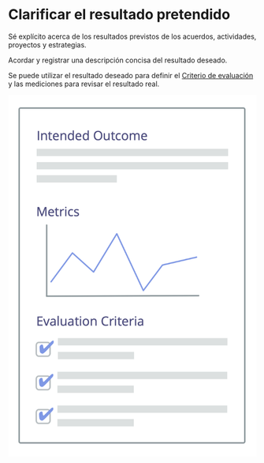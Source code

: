 # Clarificar el resultado pretendido

<summary>
Sé explícito acerca de los resultados previstos de los acuerdos, actividades, proyectos y estrategias.
</summary>

Acordar y registrar una descripción concisa del resultado deseado.

Se puede utilizar el resultado deseado para definir el [Criterio de evaluación](section:evaluation-criteria) y las mediciones para revisar el resultado real.

![Resultado pretendido, y criterios de evaluación](img/templates/outcome-and-criteria.png)
